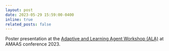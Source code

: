 ```yaml
---
layout: post
date: 2023-05-29 15:59:00-0400
inline: true
related_posts: false
---
```


<i class="fa-regular fa-newspaper"></i> Poster presentation at the <a href="https://alaworkshop2023.github.io/">Adaptive and Learning Agent Workshop (ALA)</a> at AMAAS conference 2023.
